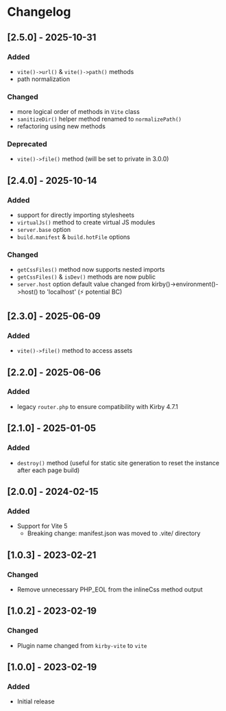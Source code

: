 # Changelog

## [2.5.0] - 2025-10-31
### Added
- `vite()->url()` & `vite()->path()` methods
- path normalization

### Changed
- more logical order of methods in `Vite` class
- `sanitizeDir()` helper method renamed to `normalizePath()`
- refactoring using new methods

### Deprecated
- `vite()->file()` method (will be set to private in 3.0.0)


## [2.4.0] - 2025-10-14
### Added
- support for directly importing stylesheets
- `virtualJs()` method to create virtual JS modules
- `server.base` option
- `build.manifest` & `build.hotFile` options

### Changed
- `getCssFiles()` method now supports nested imports
- `getCssFiles()` & `isDev()` methods are now public
- `server.host` option default value changed from kirby()->environment()->host() to 'localhost' (⚡ potential BC)


## [2.3.0] - 2025-06-09
### Added
- `vite()->file()` method to access assets


## [2.2.0] - 2025-06-06
### Added
- legacy `router.php` to ensure compatibility with Kirby 4.7.1


## [2.1.0] - 2025-01-05
### Added
- `destroy()` method (useful for static site generation to reset the instance after each page build)


## [2.0.0] - 2024-02-15
### Added
- Support for Vite 5
    - Breaking change: manifest.json was moved to .vite/ directory


## [1.0.3] - 2023-02-21
### Changed
- Remove unnecessary PHP_EOL from the inlineCss method output


## [1.0.2] - 2023-02-19
### Changed
- Plugin name changed from `kirby-vite` to `vite`


## [1.0.0] - 2023-02-19
### Added
- Initial release
